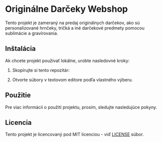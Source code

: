 # Originálne Darčeky Webshop

Tento projekt je zameraný na predaj originálnych darčekov, ako sú personalizované hrnčeky, tričká a iné darčekové predmety pomocou sublimácie a gravírovania.

## Inštalácia

Ak chcete projekt používať lokálne, urobte nasledovné kroky:

1. Skopírujte si tento repozitár:


2. Otvorte súbory v textovom editore podľa vlastného výberu.

## Použitie

Pre viac informácií o použití projektu, prosím, sledujte nasledujúce pokyny.

## Licencia

Tento projekt je licencovaný pod MIT licenciou - viď [LICENSE](LICENSE) súbor.
